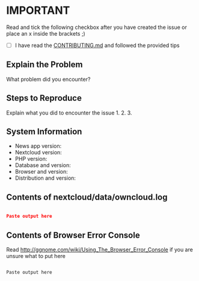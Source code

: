 # IMPORTANT

Read and tick the following checkbox after you have created the issue or place an x inside the brackets ;)

* [ ] I have read the [CONTRIBUTING.md](https://github.com/nextcloud/news/blob/master/CONTRIBUTING.md) and followed the provided tips


## Explain the Problem
What problem did you encounter?

## Steps to Reproduce
Explain what you did to encounter the issue
1.
2.
3.

## System Information
* News app version:
* Nextcloud version:
* PHP version:
* Database and version:
* Browser and version:
* Distribution and version:

## Contents of nextcloud/data/owncloud.log

```json

Paste output here

```

## Contents of Browser Error Console
Read http://ggnome.com/wiki/Using_The_Browser_Error_Console if you are unsure what to put here

```

Paste output here

```
